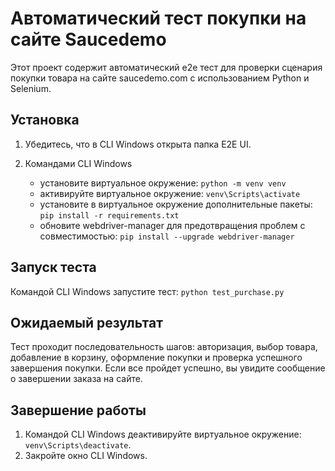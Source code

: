 # Автоматический тест покупки на сайте Saucedemo

Этот проект содержит автоматический e2e тест для проверки сценария покупки товара на сайте saucedemo.com с использованием Python и Selenium.

## Установка

1. Убедитесь, что в CLI Windows открыта папка E2E UI.

2. Командами CLI Windows
    - установите виртуальное окружение: `python -m venv venv`
    - активируйте виртуальное окружение: `venv\Scripts\activate` 
    - установите в виртуальное окружение дополнительные пакеты: `pip install -r requirements.txt`
    - обновите webdriver-manager для предотвращения проблем с совместимостью: `pip install --upgrade webdriver-manager`

## Запуск теста

Командой CLI Windows запустите тест: `python test_purchase.py`

## Ожидаемый результат

Тест проходит последовательность шагов: авторизация, выбор товара, добавление в корзину, оформление покупки и проверка успешного завершения покупки.
Если все пройдет успешно, вы увидите сообщение о завершении заказа на сайте.

## Завершение работы

1. Командой CLI Windows деактивируйте виртуальное окружение: `venv\Scripts\deactivate`.
2. Закройте окно CLI Windows.